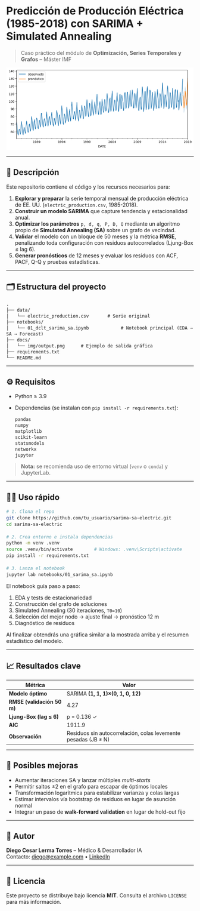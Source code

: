 # Predicción de Producción Eléctrica (1985-2018) con SARIMA + Simulated Annealing
> Caso práctico del módulo de **Optimización, Series Temporales y Grafos** – Máster IMF

![Forecast plot](docs/img/output.png)

---

## 📑 Descripción

Este repositorio contiene el código y los recursos necesarios para:

1. **Explorar y preparar** la serie temporal mensual de producción eléctrica de EE. UU. (`electric_production.csv`, 1985-2018).  
2. **Construir un modelo SARIMA** que capture tendencia y estacionalidad anual.  
3. **Optimizar los parámetros** `p, d, q, P, D, Q` mediante un algoritmo propio de **Simulated Annealing (SA)** sobre un grafo de vecindad.  
4. **Validar** el modelo con un bloque de 50 meses y la métrica **RMSE**, penalizando toda configuración con residuos autocorrelados (Ljung-Box ≤ lag 6).  
5. **Generar pronósticos** de 12 meses y evaluar los residuos con ACF, PACF, Q-Q y pruebas estadísticas.

---

## 🗂️ Estructura del proyecto

```
.
├── data/
│   └── electric_production.csv       # Serie original
├── notebooks/
│   └── 01_dclt_sarima_sa.ipynb            # Notebook principal (EDA → SA → Forecast)
├── docs/
│   └── img/output.png      # Ejemplo de salida gráfica
├── requirements.txt
└── README.md
```

---

## ⚙️ Requisitos

* Python ≥ 3.9  
* Dependencias (se instalan con `pip install -r requirements.txt`):

  ```
  pandas
  numpy
  matplotlib
  scikit-learn
  statsmodels
  networkx
  jupyter
  ```

> **Nota:** se recomienda uso de entorno virtual (`venv` o `conda`) y JupyterLab.

---

## 🏃‍♂️ Uso rápido

```bash
# 1. Clona el repo
git clone https://github.com/tu_usuario/sarima-sa-electric.git
cd sarima-sa-electric

# 2. Crea entorno e instala dependencias
python -m venv .venv
source .venv/bin/activate        # Windows: .venv\Scripts\activate
pip install -r requirements.txt

# 3. Lanza el notebook
jupyter lab notebooks/01_sarima_sa.ipynb
```

El notebook guía paso a paso:

1. EDA y tests de estacionariedad  
2. Construcción del grafo de soluciones  
3. Simulated Annealing (30 iteraciones, `T0=10`)  
4. Selección del mejor nodo → ajuste final → pronóstico 12 m  
5. Diagnóstico de residuos

Al finalizar obtendrás una gráfica similar a la mostrada arriba y el resumen estadístico del modelo.

---

## 📈 Resultados clave

| Métrica | Valor |
|---------|-------|
| **Modelo óptimo** | SARIMA **(1, 1, 1)×(0, 1, 0, 12)** |
| **RMSE (validación 50 m)** | 4.27 |
| **Ljung-Box (lag ≤ 6)** | p = 0.136 ✓ |
| **AIC** | 1911.9 |
| **Observación** | Residuos sin autocorrelación, colas levemente pesadas (JB ≠ N) |

---

## 🔬 Posibles mejoras

* Aumentar iteraciones SA y lanzar múltiples *multi-starts*  
* Permitir saltos ±2 en el grafo para escapar de óptimos locales  
* Transformación logarítmica para estabilizar varianza y colas largas  
* Estimar intervalos vía bootstrap de residuos en lugar de asunción normal  
* Integrar un paso de **walk-forward validation** en lugar de hold-out fijo

---

## 👤 Autor

**Diego Cesar Lerma Torres** – Médico & Desarrollador IA  
Contacto: diego@example.com • [LinkedIn](https://www.linkedin.com/in/tu_perfil)

---

## 📄 Licencia

Este proyecto se distribuye bajo licencia **MIT**. Consulta el archivo `LICENSE` para más información.